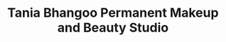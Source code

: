 ---
title: "Tania Bhangoo Permanent Makeup and Beauty Studio"
url: /cambridge/tania-bhangoo-permanent-makeup-and-beauty-studio/
shop: beauty
---